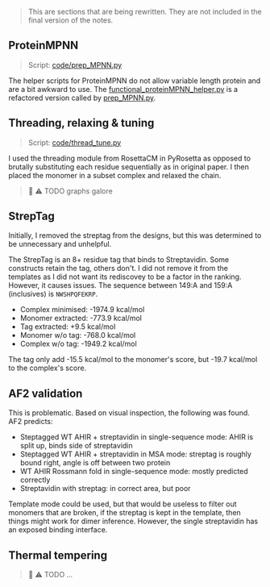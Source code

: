> This are sections that are being rewritten. They are not included in the final version of the notes.



## ProteinMPNN

> Script: [code/prep_MPNN.py](code/prep_MPNN.py)

The helper scripts for ProteinMPNN do not allow variable length protein and are a bit awkward to use.
The [functional_proteinMPNN_helper.py](code/functional_proteinMPNN_helper.py) is a refactored version called by
[prep_MPNN.py](code/prep_MPNN.py).

## Threading, relaxing & tuning

> Script: [code/thread_tune.py](code/thread_tune.py)

I used the threading module from RosettaCM in PyRosetta as opposed to
brutally substituting each residue sequentially as in original paper.
I then placed the monomer in a subset complex and relaxed the chain.

> :construction: :warning: TODO graphs galore

## StrepTag

Initially, I removed the streptag from the designs, but this was determined to be unnecessary and unhelpful.

The StrepTag is an 8+ residue tag that binds to Streptavidin.
Some constructs retain the tag, others don't.
I did not remove it from the templates as I did not want its rediscovey to be a factor in the ranking.
However, it causes issues.
The sequence between 149:A and 159:A (inclusives) is `NWSHPQFEKRP`.

* Complex minimised: -1974.9 kcal/mol
* Monomer extracted: -773.9 kcal/mol
* Tag extracted: +9.5 kcal/mol
* Monomer w/o tag: -768.0 kcal/mol
* Complex w/o tag: -1949.2 kcal/mol

The tag only add -15.5 kcal/mol to the monomer's score, but -19.7 kcal/mol to the complex's score.

## AF2 validation

This is problematic.
Based on visual inspection, the following was found. AF2 predicts:

* Steptagged WT AHIR + streptavidin in single-sequence mode: AHIR is split up, binds side of streptavidin
* Steptagged WT AHIR + streptavidin in MSA mode: streptag is roughly bound right, angle is off between two protein
* WT AHIR Rossmann fold in single-sequence mode: mostly predicted correctly
* Streptavidin with streptag: in correct area, but poor

Template mode could be used, but that would be useless to filter out monomers that are broken,
if the streptag is kept in the template, then things might work for dimer inference.
However, the single streptavidin has an exposed binding interface.


## Thermal tempering

> :construction: :warning: TODO ...